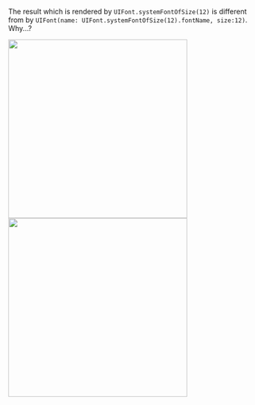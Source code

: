 The result which is rendered by `UIFont.systemFontOfSize(12)` is different from by `UIFont(name: UIFont.systemFontOfSize(12).fontName, size:12)`.
Why...?

<img src="https://cloud.githubusercontent.com/assets/33768/10902957/7fe7abe6-8247-11e5-9817-fdf2a8e3f21d.png" width="360">
<img src="https://cloud.githubusercontent.com/assets/33768/10902958/7fe91a3a-8247-11e5-834c-e330df8b1bfd.png" width="360">
